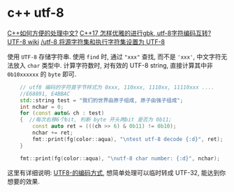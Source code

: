 # c++ utf-8

[C++如何方便的处理中文?](https://www.zhihu.com/question/522195344)
[C++17 怎样优雅的进行gbk, utf-8字符编码互转?](https://www.zhihu.com/question/400605049)
[UTF-8 wiki](https://zh.wikipedia.org/wiki/UTF-8)
[/utf-8 将源字符集和执行字符集设置为 UTF-8](https://learn.microsoft.com/zh-cn/cpp/build/reference/utf-8-set-source-and-executable-character-sets-to-utf-8)

使用 `UTF-8` 存储字符串.
使用 `find` 时, 通过 `"xxx"` 查找, 而不是 `'xxx'`, 中文字符无法放入 `char` 类型中.
计算字符数时, 对有效的 UTF-8 string, 直接计算其中非 `0b10xxxxxx` 的 `byte` 即可.

```cpp
    // utf8 编码的字符首字节样式为 0xxx, 110xxx, 1110xx, 11110xxx ....
    //E68891, E4BBAC
    std::string test = "我们的世界由原子组成, 原子由强子组成";
    int nchar = 0;
    for (const auto& ch : test)
    {  //每次右移6个bit, 判断 byte 开头两bit 是否为 0b11;
        const auto ret = (((ch >> 6) & 0b11) != 0b10);
        nchar += ret;
        fmt::print(fg(color::aqua), "\ntest utf-8 decode {:d}", ret);
    }

    fmt::print(fg(color::aqua), "\nutf-8 char number: {:d}", nchar);
```

这里有详细说明:
[UTF8-的编码方式](https://link.zhihu.com/?target=https%3A//zh.wikipedia.org/wiki/UTF-8),
想简单处理可以临时转成 UTF-32, 能达到你想要的效果.
